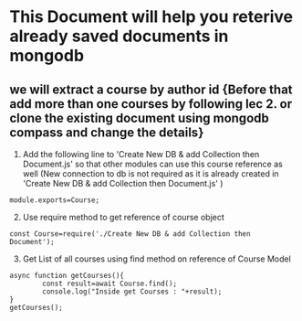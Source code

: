 # This Document will help you reterive already saved documents in mongodb 

## we will extract a course by author id {Before that add more than one courses by following lec 2. or clone the existing document using mongodb compass and change the details}



1. Add the following line to 'Create New DB & add Collection then Document.js' so that other modules can use this course reference as well (New connection to db is not required as it is already created in 'Create New DB & add Collection then Document.js' )

```
module.exports=Course;
```
2. Use require method to get reference of course object

```
const Course=require('./Create New DB & add Collection then Document');
```

3.  Get List of all courses using find method on reference of Course Model

```
async function getCourses(){
        const result=await Course.find();
        console.log("Inside get Courses : "+result);
}
getCourses();

```